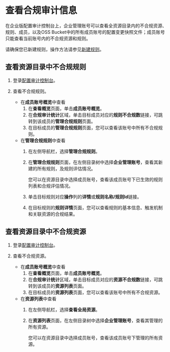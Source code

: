 # 查看合规审计信息

在企业版配置审计控制台上，企业管理账号可以查看全资源目录内的不合规资源、规则、成员，以及OSS Bucket中的所有成员账号的配置变更快照文件；成员账号只能查看当前账号内的不合规资源和规则。

请确保您已新建规则，操作方法请参见[新建规则](/cn.zh-CN/资源合规审计/规则管理/新建规则.md)。

## 查看资源目录中不合规规则

1.  登录[配置审计控制台](https://config.console.aliyun.com)。

2.  查看不合规规则。

    -   在**成员账号概览**中查看
        1.  在**查看概览**页面，单击**成员账号概览**。
        2.  在**合规审计统计**区域，单击目标成员对应的**规则不合规数**链接，可跳转到该成员的**管理合规规则**页面。
        3.  在目标成员的**管理合规规则**页面，您可以查看该账号中所有不合规规则。
    -   在**管理合规规则**中查看
        1.  在左侧导航栏，选择**管理合规规则**。
        2.  在**管理合规规则**页面，在左侧目录树中选择**企业管理账号**，查看其新建的所有规则，及规则评估情况。

            您可以在资源目录中选择成员账号，查看该成员账号下已生效的规则列表和合规评估情况。

        3.  单击目标规则对应**操作**列的**详情**或**规则名称/规则Id**链接。
        4.  在目标规则的**规则详情**页面，您可以查看规则的基本信息、触发机制和关联资源的合规结果。

## 查看资源目录中不合规资源

1.  登录[配置审计控制台](https://config.console.aliyun.com)。

2.  查看不合规资源。

    -   在**成员账号概览**中查看
        1.  在**查看概览**页面，单击**成员账号概览**。
        2.  在**合规审计统计**区域，单击目标成员对应的**资源不合规数**链接，可跳转到该成员的**资源列表**页面。
        3.  在目标成员的**资源列表**页面，您可以查看该账号中所有不合规资源。
    -   在**资源列表**中查看
        1.  在左侧导航栏，选择**查看全局资源**。
        2.  在**资源列表**页面，在左侧目录树中选择**企业管理账号**，查看其管理的所有资源。

            您可以在资源目录中选择成员账号，查看该成员账号下管理的所有资源。


